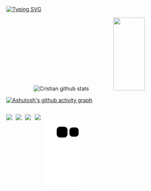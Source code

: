 [![Typing SVG](https://readme-typing-svg.herokuapp.com/?color=00bfbf&size=35&center=true&vCenter=true&width=1000&lines=HELLO,+MY+NAME+is+Cristian;I'm+22+years+old;I+from+Brasil,+DF;I+study+analysis+systems+development+at+Uniceub;Be+Welcome!+:%29)](https://git.io/typing-svg)

<div align="center">  
  <img width="49%" height="195px" src="https://github-readme-stats.vercel.app/api?username=Proto-san&show_icons=true&count_private=true&hide_border=true&title_color=00bfbf&icon_color=00bfbf&text_color=c9d1d9&bg_color=0d1117" alt="Cristian github stats" /> 
  <img width="41%" height="195px" src="https://github-readme-stats.vercel.app/api/top-langs/?username=Proto-san&layout=compact&hide_border=true&title_color=00bfbf&text_color=00bfbf&bg_color=0d1117" />
</div>


[![Ashutosh's github activity graph](https://github-readme-activity-graph.cyclic.app/graph?username=Proto-san&theme=gotham)](https://github.com/ashutosh00710/github-readme-activity-graph)



##



  
<div>
  <img style="float: left;" width="5%" src="https://cdn.jsdelivr.net/gh/devicons/devicon/icons/javascript/javascript-original.svg" />
  <img style="float: left;" width="5%" src="https://cdn.jsdelivr.net/gh/devicons/devicon/icons/html5/html5-plain-wordmark.svg" />
  <img style="float: left;" width="5%" src="https://cdn.jsdelivr.net/gh/devicons/devicon/icons/css3/css3-plain-wordmark.svg" />
  <img style="float: left;" width="5%" src="https://cdn.jsdelivr.net/gh/devicons/devicon/icons/cplusplus/cplusplus-line.svg" />
                  
</div>
  
         

![snake gif](https://github.com/proto-san/proto-san/blob/output/github-contribution-grid-snake.svg)
  
          
          
                  
          
          
          
          
 
          

           
          
          
           
          
